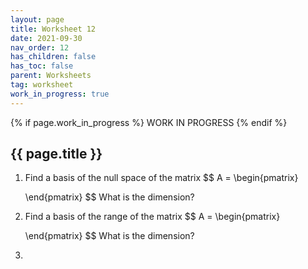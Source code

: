 ```yaml
---
layout: page
title: Worksheet 12
date: 2021-09-30
nav_order: 12
has_children: false
has_toc: false
parent: Worksheets
tag: worksheet
work_in_progress: true
---
```


{% if page.work_in_progress %}
    WORK IN PROGRESS
{% endif %}

## {{ page.title }}

1. Find a basis of the null space of the matrix 
$$
    A = 
    \begin{pmatrix}

    \end{pmatrix}
$$
What is the dimension?

2. Find a basis of the range of the matrix 
$$
    A = 
    \begin{pmatrix}

    \end{pmatrix}
$$
What is the dimension?

3. 